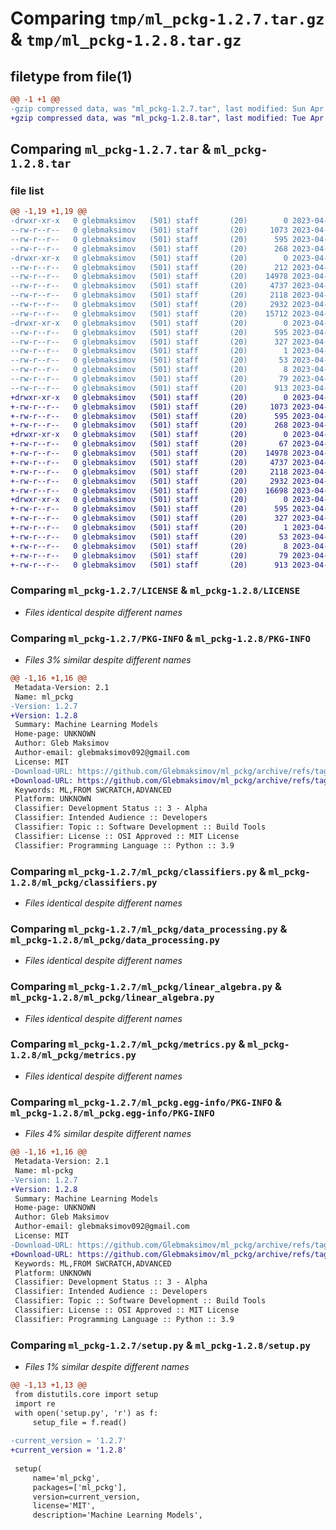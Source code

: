 # Comparing `tmp/ml_pckg-1.2.7.tar.gz` & `tmp/ml_pckg-1.2.8.tar.gz`

## filetype from file(1)

```diff
@@ -1 +1 @@
-gzip compressed data, was "ml_pckg-1.2.7.tar", last modified: Sun Apr 23 14:48:33 2023, max compression
+gzip compressed data, was "ml_pckg-1.2.8.tar", last modified: Tue Apr 25 18:08:23 2023, max compression
```

## Comparing `ml_pckg-1.2.7.tar` & `ml_pckg-1.2.8.tar`

### file list

```diff
@@ -1,19 +1,19 @@
-drwxr-xr-x   0 glebmaksimov   (501) staff       (20)        0 2023-04-23 14:48:33.251172 ml_pckg-1.2.7/
--rw-r--r--   0 glebmaksimov   (501) staff       (20)     1073 2023-04-21 13:24:22.000000 ml_pckg-1.2.7/LICENSE
--rw-r--r--   0 glebmaksimov   (501) staff       (20)      595 2023-04-23 14:48:33.251263 ml_pckg-1.2.7/PKG-INFO
--rw-r--r--   0 glebmaksimov   (501) staff       (20)      268 2023-04-21 15:13:38.000000 ml_pckg-1.2.7/README.md
-drwxr-xr-x   0 glebmaksimov   (501) staff       (20)        0 2023-04-23 14:48:33.249915 ml_pckg-1.2.7/ml_pckg/
--rw-r--r--   0 glebmaksimov   (501) staff       (20)      212 2023-04-23 13:28:28.000000 ml_pckg-1.2.7/ml_pckg/__init__.py
--rw-r--r--   0 glebmaksimov   (501) staff       (20)    14978 2023-04-23 13:30:48.000000 ml_pckg-1.2.7/ml_pckg/classifiers.py
--rw-r--r--   0 glebmaksimov   (501) staff       (20)     4737 2023-04-01 13:58:17.000000 ml_pckg-1.2.7/ml_pckg/data_processing.py
--rw-r--r--   0 glebmaksimov   (501) staff       (20)     2118 2023-04-03 14:34:37.000000 ml_pckg-1.2.7/ml_pckg/linear_algebra.py
--rw-r--r--   0 glebmaksimov   (501) staff       (20)     2932 2023-04-23 13:19:13.000000 ml_pckg-1.2.7/ml_pckg/metrics.py
--rw-r--r--   0 glebmaksimov   (501) staff       (20)    15712 2023-04-21 13:58:28.000000 ml_pckg-1.2.7/ml_pckg/regressors.py
-drwxr-xr-x   0 glebmaksimov   (501) staff       (20)        0 2023-04-23 14:48:33.251014 ml_pckg-1.2.7/ml_pckg.egg-info/
--rw-r--r--   0 glebmaksimov   (501) staff       (20)      595 2023-04-23 14:48:33.000000 ml_pckg-1.2.7/ml_pckg.egg-info/PKG-INFO
--rw-r--r--   0 glebmaksimov   (501) staff       (20)      327 2023-04-23 14:48:33.000000 ml_pckg-1.2.7/ml_pckg.egg-info/SOURCES.txt
--rw-r--r--   0 glebmaksimov   (501) staff       (20)        1 2023-04-23 14:48:33.000000 ml_pckg-1.2.7/ml_pckg.egg-info/dependency_links.txt
--rw-r--r--   0 glebmaksimov   (501) staff       (20)       53 2023-04-23 14:48:33.000000 ml_pckg-1.2.7/ml_pckg.egg-info/requires.txt
--rw-r--r--   0 glebmaksimov   (501) staff       (20)        8 2023-04-23 14:48:33.000000 ml_pckg-1.2.7/ml_pckg.egg-info/top_level.txt
--rw-r--r--   0 glebmaksimov   (501) staff       (20)       79 2023-04-23 14:48:33.251645 ml_pckg-1.2.7/setup.cfg
--rw-r--r--   0 glebmaksimov   (501) staff       (20)      913 2023-04-23 14:47:52.000000 ml_pckg-1.2.7/setup.py
+drwxr-xr-x   0 glebmaksimov   (501) staff       (20)        0 2023-04-25 18:08:23.713049 ml_pckg-1.2.8/
+-rw-r--r--   0 glebmaksimov   (501) staff       (20)     1073 2023-04-21 13:24:22.000000 ml_pckg-1.2.8/LICENSE
+-rw-r--r--   0 glebmaksimov   (501) staff       (20)      595 2023-04-25 18:08:23.713174 ml_pckg-1.2.8/PKG-INFO
+-rw-r--r--   0 glebmaksimov   (501) staff       (20)      268 2023-04-21 15:13:38.000000 ml_pckg-1.2.8/README.md
+drwxr-xr-x   0 glebmaksimov   (501) staff       (20)        0 2023-04-25 18:08:23.711010 ml_pckg-1.2.8/ml_pckg/
+-rw-r--r--   0 glebmaksimov   (501) staff       (20)       67 2023-04-25 13:32:11.000000 ml_pckg-1.2.8/ml_pckg/__init__.py
+-rw-r--r--   0 glebmaksimov   (501) staff       (20)    14978 2023-04-23 13:30:48.000000 ml_pckg-1.2.8/ml_pckg/classifiers.py
+-rw-r--r--   0 glebmaksimov   (501) staff       (20)     4737 2023-04-01 13:58:17.000000 ml_pckg-1.2.8/ml_pckg/data_processing.py
+-rw-r--r--   0 glebmaksimov   (501) staff       (20)     2118 2023-04-03 14:34:37.000000 ml_pckg-1.2.8/ml_pckg/linear_algebra.py
+-rw-r--r--   0 glebmaksimov   (501) staff       (20)     2932 2023-04-23 13:19:13.000000 ml_pckg-1.2.8/ml_pckg/metrics.py
+-rw-r--r--   0 glebmaksimov   (501) staff       (20)    16698 2023-04-25 18:01:58.000000 ml_pckg-1.2.8/ml_pckg/regressors.py
+drwxr-xr-x   0 glebmaksimov   (501) staff       (20)        0 2023-04-25 18:08:23.712822 ml_pckg-1.2.8/ml_pckg.egg-info/
+-rw-r--r--   0 glebmaksimov   (501) staff       (20)      595 2023-04-25 18:08:23.000000 ml_pckg-1.2.8/ml_pckg.egg-info/PKG-INFO
+-rw-r--r--   0 glebmaksimov   (501) staff       (20)      327 2023-04-25 18:08:23.000000 ml_pckg-1.2.8/ml_pckg.egg-info/SOURCES.txt
+-rw-r--r--   0 glebmaksimov   (501) staff       (20)        1 2023-04-25 18:08:23.000000 ml_pckg-1.2.8/ml_pckg.egg-info/dependency_links.txt
+-rw-r--r--   0 glebmaksimov   (501) staff       (20)       53 2023-04-25 18:08:23.000000 ml_pckg-1.2.8/ml_pckg.egg-info/requires.txt
+-rw-r--r--   0 glebmaksimov   (501) staff       (20)        8 2023-04-25 18:08:23.000000 ml_pckg-1.2.8/ml_pckg.egg-info/top_level.txt
+-rw-r--r--   0 glebmaksimov   (501) staff       (20)       79 2023-04-25 18:08:23.713526 ml_pckg-1.2.8/setup.cfg
+-rw-r--r--   0 glebmaksimov   (501) staff       (20)      913 2023-04-23 14:54:17.000000 ml_pckg-1.2.8/setup.py
```

### Comparing `ml_pckg-1.2.7/LICENSE` & `ml_pckg-1.2.8/LICENSE`

 * *Files identical despite different names*

### Comparing `ml_pckg-1.2.7/PKG-INFO` & `ml_pckg-1.2.8/PKG-INFO`

 * *Files 3% similar despite different names*

```diff
@@ -1,16 +1,16 @@
 Metadata-Version: 2.1
 Name: ml_pckg
-Version: 1.2.7
+Version: 1.2.8
 Summary: Machine Learning Models
 Home-page: UNKNOWN
 Author: Gleb Maksimov
 Author-email: glebmaksimov092@gmail.com
 License: MIT
-Download-URL: https://github.com/Glebmaksimov/ml_pckg/archive/refs/tags/1.2.7.tar.gz
+Download-URL: https://github.com/Glebmaksimov/ml_pckg/archive/refs/tags/1.2.8.tar.gz
 Keywords: ML,FROM SWCRATCH,ADVANCED
 Platform: UNKNOWN
 Classifier: Development Status :: 3 - Alpha
 Classifier: Intended Audience :: Developers
 Classifier: Topic :: Software Development :: Build Tools
 Classifier: License :: OSI Approved :: MIT License
 Classifier: Programming Language :: Python :: 3.9
```

### Comparing `ml_pckg-1.2.7/ml_pckg/classifiers.py` & `ml_pckg-1.2.8/ml_pckg/classifiers.py`

 * *Files identical despite different names*

### Comparing `ml_pckg-1.2.7/ml_pckg/data_processing.py` & `ml_pckg-1.2.8/ml_pckg/data_processing.py`

 * *Files identical despite different names*

### Comparing `ml_pckg-1.2.7/ml_pckg/linear_algebra.py` & `ml_pckg-1.2.8/ml_pckg/linear_algebra.py`

 * *Files identical despite different names*

### Comparing `ml_pckg-1.2.7/ml_pckg/metrics.py` & `ml_pckg-1.2.8/ml_pckg/metrics.py`

 * *Files identical despite different names*

### Comparing `ml_pckg-1.2.7/ml_pckg.egg-info/PKG-INFO` & `ml_pckg-1.2.8/ml_pckg.egg-info/PKG-INFO`

 * *Files 4% similar despite different names*

```diff
@@ -1,16 +1,16 @@
 Metadata-Version: 2.1
 Name: ml-pckg
-Version: 1.2.7
+Version: 1.2.8
 Summary: Machine Learning Models
 Home-page: UNKNOWN
 Author: Gleb Maksimov
 Author-email: glebmaksimov092@gmail.com
 License: MIT
-Download-URL: https://github.com/Glebmaksimov/ml_pckg/archive/refs/tags/1.2.7.tar.gz
+Download-URL: https://github.com/Glebmaksimov/ml_pckg/archive/refs/tags/1.2.8.tar.gz
 Keywords: ML,FROM SWCRATCH,ADVANCED
 Platform: UNKNOWN
 Classifier: Development Status :: 3 - Alpha
 Classifier: Intended Audience :: Developers
 Classifier: Topic :: Software Development :: Build Tools
 Classifier: License :: OSI Approved :: MIT License
 Classifier: Programming Language :: Python :: 3.9
```

### Comparing `ml_pckg-1.2.7/setup.py` & `ml_pckg-1.2.8/setup.py`

 * *Files 1% similar despite different names*

```diff
@@ -1,13 +1,13 @@
 from distutils.core import setup
 import re
 with open('setup.py', 'r') as f:
     setup_file = f.read()
 
-current_version = '1.2.7'
+current_version = '1.2.8'
 
 setup(
     name='ml_pckg',
     packages=['ml_pckg'],
     version=current_version,
     license='MIT',
     description='Machine Learning Models',
```

